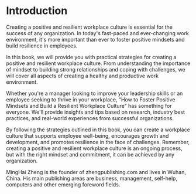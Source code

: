 # Introduction

Creating a positive and resilient workplace culture is essential for the success of any organization. In today's fast-paced and ever-changing work environment, it's more important than ever to foster positive mindsets and build resilience in employees.

In this book, we will provide you with practical strategies for creating a positive and resilient workplace culture. From understanding the importance of mindset to building strong relationships and coping with challenges, we will cover all aspects of creating a healthy and productive work environment.

Whether you're a manager looking to improve your leadership skills or an employee seeking to thrive in your workplace, "How to Foster Positive Mindsets and Build a Resilient Workplace Culture" has something for everyone. We'll provide insights and tips based on research, industry best practices, and real-world experiences from successful organizations.

By following the strategies outlined in this book, you can create a workplace culture that supports employee well-being, encourages growth and development, and promotes resilience in the face of challenges. Remember, creating a positive and resilient workplace culture is an ongoing process, but with the right mindset and commitment, it can be achieved by any organization.

MingHai Zheng is the founder of zhengpublishing.com and lives in Wuhan, China. His main publishing areas are business, management, self-help, computers and other emerging foreword fields.
